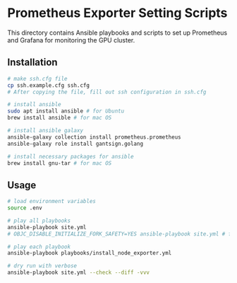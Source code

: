 # Prometheus Exporter Setting Scripts

This directory contains Ansible playbooks and scripts to set up Prometheus and Grafana for monitoring the GPU cluster.

## Installation

```bash
# make ssh.cfg file
cp ssh.example.cfg ssh.cfg
# After copying the file, fill out ssh configuration in ssh.cfg

# install ansible
sudo apt install ansible # for Ubuntu
brew install ansible # for mac OS

# install ansible galaxy
ansible-galaxy collection install prometheus.prometheus
ansible-galaxy role install gantsign.golang

# install necessary packages for ansible
brew install gnu-tar # for mac OS
```

## Usage

```sh
# load environment variables
source .env

# play all playbooks
ansible-playbook site.yml
# OBJC_DISABLE_INITIALIZE_FORK_SAFETY=YES ansible-playbook site.yml # for mac OS

# play each playbook
ansible-playbook playbooks/install_node_exporter.yml

# dry run with verbose
ansible-playbook site.yml --check --diff -vvv
```
